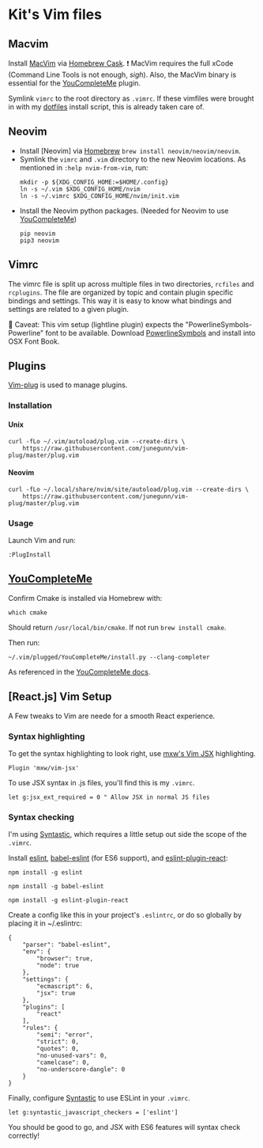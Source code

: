 # Kit's Vim files

## Macvim

Install [MacVim] via [Homebrew Cask].
:heavy_exclamation_mark: MacVim requires the full xCode (Command Line Tools is
not enough, _sigh_). Also, the MacVim binary is essential for the
[YouCompleteMe] plugin.

Symlink `vimrc` to the root directory as `.vimrc`. If these vimfiles were
brought in with my [dotfiles](www.github.com/kpearson/dotfiles) install script,
this is already taken care of.

## Neovim

* Install [Neovim] via [Homebrew] `brew install neovim/neovim/neovim`.
* Symlink the `vimrc` and `.vim` directory to the new Neovim locations.
    As mentioned in `:help nvim-from-vim`, run:
    ```shell
    mkdir -p ${XDG_CONFIG_HOME:=$HOME/.config}
    ln -s ~/.vim $XDG_CONFIG_HOME/nvim
    ln -s ~/.vimrc $XDG_CONFIG_HOME/nvim/init.vim
    ```
* Install the Neovim python packages. (Needed for Neovim to use [YouCompleteMe])
    ```shell
    pip neovim
    pip3 neovim
    ```

## Vimrc

The vimrc file is split up across multiple files in two directories, `rcfiles`
and `rcplugins`. The file are organized by topic and contain plugin specific
bindings and settings. This way it is easy to know what bindings and settings
are related to a given plugin.

:large_orange_diamond: Caveat: This vim setup (lightline plugin) expects the
"PowerlineSymbols-Powerline" font to be available. Download [PowerlineSymbols]
and install into OSX Font Book.

## Plugins

[Vim-plug] is used to manage plugins.

### Installation

#### Unix

```shell
curl -fLo ~/.vim/autoload/plug.vim --create-dirs \
    https://raw.githubusercontent.com/junegunn/vim-plug/master/plug.vim
```

#### Neovim

```shell
curl -fLo ~/.local/share/nvim/site/autoload/plug.vim --create-dirs \
    https://raw.githubusercontent.com/junegunn/vim-plug/master/plug.vim
```

### Usage

Launch Vim and run:

```shell
:PlugInstall
```

## [YouCompleteMe]

Confirm Cmake is installed via Homebrew with:

```
which cmake
```

Should return `/usr/local/bin/cmake`. If not run `brew install cmake`.

Then run:

```
~/.vim/plugged/YouCompleteMe/install.py --clang-completer
```

As referenced in the [YouCompleteMe docs].

## [React.js] Vim Setup

A Few tweaks to Vim are neede for a smooth React experience.

### Syntax highlighting

To get the syntax highlighting to look right, use
[mxw's Vim JSX](https://github.com/mxw/vim-jsx) highlighting.

```
Plugin 'mxw/vim-jsx'
```

To use JSX syntax in .js files, you'll find this is my `.vimrc`.

```
let g:jsx_ext_required = 0 " Allow JSX in normal JS files
```

### Syntax checking

I'm using [Syntastic], which requires a little setup out side the scope of
the `.vimrc`.

Install [eslint], [babel-eslint]  (for ES6 support), and [eslint-plugin-react]:

```
npm install -g eslint

npm install -g babel-eslint

npm install -g eslint-plugin-react
```

Create a config like this in your project's `.eslintrc`, or do so globally by
placing it in ~/.eslintrc:

```
{
    "parser": "babel-eslint",
    "env": {
        "browser": true,
        "node": true
    },
    "settings": {
        "ecmascript": 6,
        "jsx": true
    },
    "plugins": [
        "react"
    ],
    "rules": {
        "semi": "error",
        "strict": 0,
        "quotes": 0,
        "no-unused-vars": 0,
        "camelcase": 0,
        "no-underscore-dangle": 0
    }
}
```

Finally, configure [Syntastic] to use ESLint in your `.vimrc`.

```
let g:syntastic_javascript_checkers = ['eslint']
```

You should be good to go, and JSX with ES6 features will syntax check correctly! 

[eslint-plugin-react]: https://github.com/yannickcr/eslint-plugin-react
[babel-eslint]: https://github.com/babel/babel-eslint
[eslint]: http://eslint.org/
[syntastic]: https://github.com/vim-syntastic/syntastic
[Homebrew]: http://brew.sh/
[Homebrew Cask]: https://github.com/caskroom/homebrew-cask
[MacVim]: https://github.com/b4winckler/macvim
[Vim-plug]: https://github.com/junegunn/vim-plug
[YouCompleteMe]: https://github.com/Valloric/YouCompleteMe
[YouCompleteMe docs]: https://github.com/Valloric/YouCompleteMe#mac-os-x-installation
[PowerlineSymbols]: https://github.com/powerline/powerline/blob/develop/font/PowerlineSymbols.otf?raw=true

